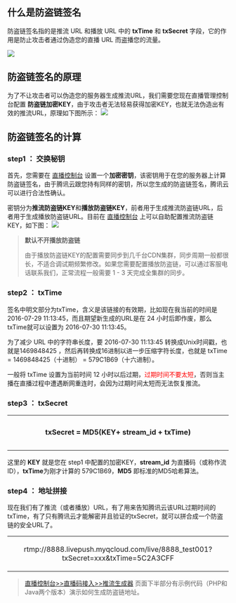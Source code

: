 ## 什么是防盗链签名
防盗链签名指的是推流 URL 和播放 URL 中的 **txTime** 和 **txSecret** 字段，它的作用是防止攻击者通过伪造您的直播 URL 而盗播您的流量。

![](//mc.qcloudimg.com/static/img/4c0ba5f9993da67ff785f10eb4c85f3d/image.png)

## 防盗链签名的原理
为了不让攻击者可以伪造您的服务器生成推流URL，我们需要您现在直播管理控制台配置 **防盗链加密KEY**，由于攻击者无法轻易获得加密KEY，也就无法伪造出有效的推流URL，原理如下图所示：
![](//mccdn.qcloud.com/static/img/4ea1512fd335f68f30cca0a01e902966/image.png)


## 防盗链签名的计算
### step1 ： 交换秘钥
首先，您需要在 [直播控制台](https://console.qcloud.com/live/livecodemanage) 设置一个**加密密钥**，该密钥用于在您的服务器上计算防盗链签名，由于腾讯云跟您持有同样的密钥，所以您生成的防盗链签名，腾讯云可以进行合法性确认。

密钥分为**推流防盗链KEY**和**播放防盗链KEY**，前者用于生成推流防盗链URL，后者用于生成播放防盗链URL。目前在  [直播控制台](https://console.qcloud.com/live/livecodemanage) 上可以自助配置推流防盗链KEY，如下图：
![](//mc.qcloudimg.com/static/img/6be1d875f1120a16d3692c60bb4485a9/image.png)
 >  **默认不开播放防盗链**
 >   
 > 由于播放防盗链KEY的配置需要同步到几千台CDN集群，同步周期一般都很长，不适合调试期频繁修改。如果您需要配置播放防盗链，可以通过客服电话联系我们，正常流程一般需要 1 - 3 天完成全集群的同步。

### step2 ： txTime
签名中明文部分为txTime，含义是该链接的有效期，比如现在我当前的时间是2016-07-29 11:13:45，而且期望新生成的URL是在 24 小时后即作废，那么txTime就可以设置为 2016-07-30 11:13:45。

为了减少 URL 中的字符串长度，要  2016-07-30 11:13:45 转换成Unix时间戳，也就是1469848425 ，然后再转换成16进制以进一步压缩字符长度，也就是 txTime = 1469848425（十进制） = 579C1B69（十六进制）。
 
一般将 txTime 设置为当前时间 12 小时以后过期，<font color='red'>过期时间不要太短</font>，否则当主播在直播过程中遭遇断网重连时，会因为过期时间太短而无法恢复推流。

### step3 ： txSecret

<table><tr><td style="width: 700px; height: 80px; text-align:center; "> 
<B>txSecret = MD5(KEY+ stream_id + txTime)</B> 
</td></tr></table>

这里的 **KEY** 就是您在 step1 中配置的加密KEY，**stream_id** 为直播码（或称作流ID），**txTime**为刚才计算的 579C1B69，**MD5** 即标准的MD5哈希算法。

### step4 ： 地址拼接
现在我们有了推流（或者播放）URL，有了用来告知腾讯云该URL过期时间的txTime，有了只有腾讯云才能解密并且验证的txSecret，就可以拼合成一个防盗链的安全URL了。

<table><tr><td style="width: 700px; height: 80px; text-align:center; "> 
rtmp://8888.livepush.myqcloud.com/live/8888_test001?txSecret=xxx&txTime=5C2A3CFF
</td></tr></table>
	
> [直播控制台>>直播码接入>>推流生成器](https://console.qcloud.com/live/livecodemanage) 页面下半部分有示例代码（PHP和Java两个版本）演示如何生成防盗链地址。




